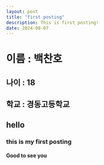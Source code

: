```yaml
---
layout: post
title: "first posting"
description: This is first posting!
date: 2024-08-07
---
```


# 이름 : 백찬호
## 나이 : 18
## 학교 : 경동고등학교

## hello
### this is my first posting
#### Good to see you